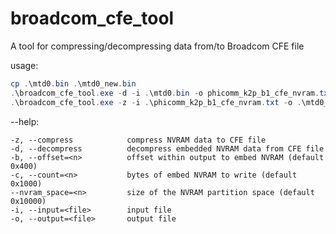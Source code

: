 # broadcom_cfe_tool
A tool for compressing/decompressing data from/to Broadcom CFE file


usage:
```powershell
cp .\mtd0.bin .\mtd0_new.bin
.\broadcom_cfe_tool.exe -d -i .\mtd0.bin -o phicomm_k2p_b1_cfe_nvram.txt
.\broadcom_cfe_tool.exe -z -i .\phicomm_k2p_b1_cfe_nvram.txt -o .\mtd0_new.bin
```

--help:
```
-z, --compress            compress NVRAM data to CFE file
-d, --decompress          decompress embedded NVRAM data from CFE file
-b, --offset=<n>          offset within output to embed NVRAM (default 0x400)
-c, --count=<n>           bytes of embed NVRAM to write (default 0x1000)
--nvram_space=<n>         size of the NVRAM partition space (default 0x10000)
-i, --input=<file>        input file
-o, --output=<file>       output file
```